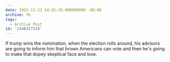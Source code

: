 ```yaml
---
date: 2015-11-23 14:25:19.000000000 -08:00
archive: fb
tags: 
  - Archive Post
id: '1448317519'
---
```


If trump wins the nomination, when the election rolls around, his advisors are going to inform him that brown Americans can vote and then he's going to make that dopey skeptical face and lose.
